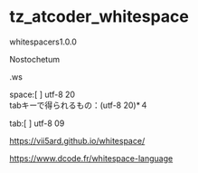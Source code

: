 # tz_atcoder_whitespace

whitespacers1.0.0

Nostochetum

.ws

space:[ ] utf-8 20<br/>
tabキーで得られるもの：(utf-8 20)*４

tab:[	] utf-8 09

https://vii5ard.github.io/whitespace/

https://www.dcode.fr/whitespace-language
